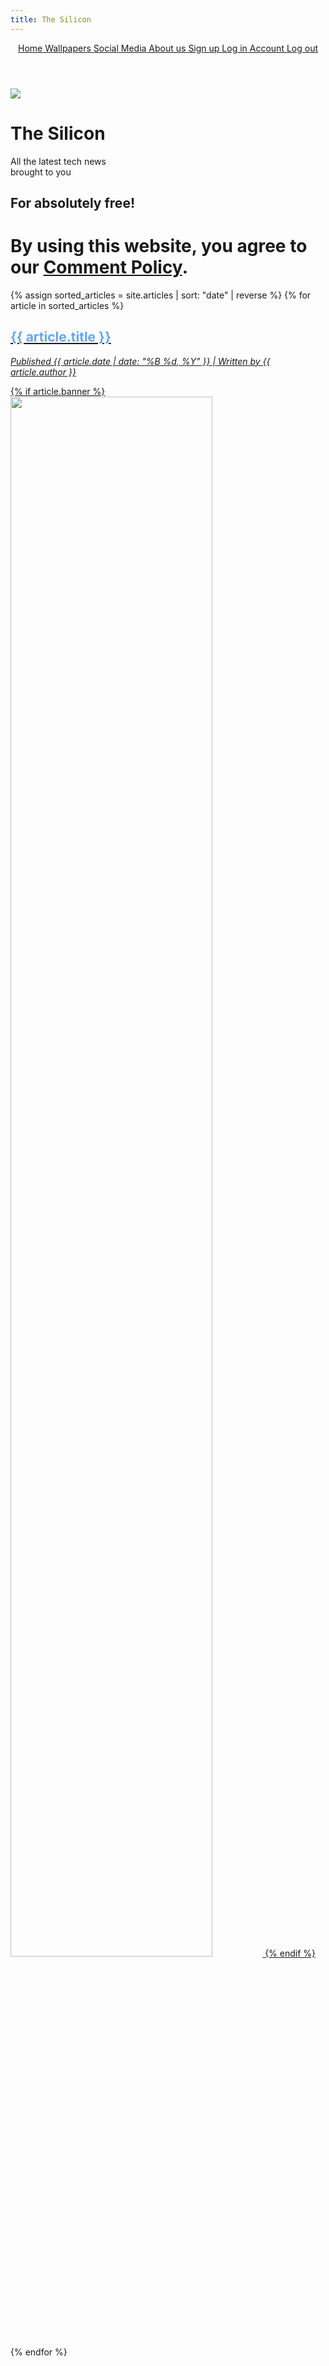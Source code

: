 ```yaml
---
title: The Silicon
---
```


<!-- Google tag (gtag.js) -->
<script async src="https://www.googletagmanager.com/gtag/js?id=G-1009V5P92C"></script>
<script>
  window.dataLayer = window.dataLayer || [];
  function gtag(){dataLayer.push(arguments);}
  gtag('js', new Date());
  gtag('config', 'G-1009V5P92C');
</script>

<meta charset="UTF-8">
<title>The Silicon</title>
<link rel="stylesheet" href="/styles/main.css"> 
<link rel="stylesheet" href="/styles/homescreen.css">
<link rel="stylesheet" href="/styles/articlelist.css">

<link href='https://fonts.googleapis.com/css?family=JetBrains Mono' rel='stylesheet'>
<link href="https://fonts.googleapis.com/css2?family=Kalam" rel="stylesheet">

<script src="/scripts/scrollreveal.js"></script>
<script src="https://kit.fontawesome.com/5ef0c294a5.js" crossorigin="anonymous"></script>
<script async src="https://pagead2.googlesyndication.com/pagead/js/adsbygoogle.js?client=ca-pub-1331103242570956"
    crossorigin="anonymous"></script>
<script>
    window.addEventListener('load', function() {
        window.scrollTo(0, 0);
    });
</script>

<header class="navbar">
    <a href="/" class="navbar-link">
        <i class="fas fa-home"></i>
        <span class="navbar-text">Home</span>
    </a>
    <a href="/wallpapers" class="navbar-link">
        <i class="fas fa-image"></i>
        <span class="navbar-text">Wallpapers</span>
    </a>
    <a href="https://www.youtube.com/@the-silicon" class="navbar-link">
        <i class="fab fa-youtube"></i>
        <span class="navbar-text">Social Media</span>
    </a>
    <a href="/about" class="navbar-link">
        <i class="fas fa-info-circle"></i>
        <span class="navbar-text">About us</span>
    </a>
    <a href="/signup" id="signup" class="special-navbar-link">
        <i class="fas fa-user-plus"></i>
        <span class="navbar-text">Sign up</span>
    </a>
    <a href="/login" id="login" class="special-navbar-link">
        <i class="fas fa-sign-in-alt"></i>
        <span class="navbar-text">Log in</span>
    </a>
    <a href="/account" id="account" class="special-navbar-link">
        <i class="fas fa-user"></i>
        <span class="navbar-text">Account</span>
    </a>
    <a href="/logout" id="logout" class="special-navbar-link">
        <i class="fas fa-sign-out-alt"></i>
        <span class="navbar-text">Log out</span>
    </a>
</header>

<div class="home">
    <img class="home-logo" src="/images/logo.png">
    <h1 class="home-heading">The Silicon</h1>
    <div class="home-orb1"></div>
    <div class="home-orb2"></div>
    <p class="home-subtext">All the latest tech news <br> brought to you</p>
    <h2 class="home-callout">For absolutely free!</h2>
</div>

<h1 class="articlelist-policy">By using this website, you agree to our <a href="/policies/comment-policy.pdf">Comment Policy</a>.</h1>

<div class="articlelist-container">
  {% assign sorted_articles = site.articles | sort: "date" | reverse %}
  {% for article in sorted_articles %}
    <div class="articlelist">
      <a href="{{ article.url }}">
        <h2 style="color: rgb(105,164,237)">{{ article.title }}</h2>
        <p><i>Published {{ article.date | date: "%B %d, %Y" }} | Written by {{ article.author }}</i></p>
        {% if article.banner %}
          <img src="{{ article.banner }}" width="80%">
        {% endif %}
      </a>
    </div>
  {% endfor %}
</div>

<script src="/scripts/linkeEligibility.js" type="module"></script>